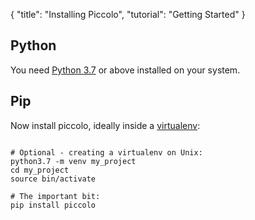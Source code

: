 {
    "title": "Installing Piccolo",
    "tutorial": "Getting Started"
}

<!-- start -->

## Python

You need [Python 3.7](https://www.python.org/downloads/) or above installed on your system.

## Pip

Now install piccolo, ideally inside a [virtualenv](https://docs.python-guide.org/dev/virtualenvs/):

<pre><code class="language-bash">
# Optional - creating a virtualenv on Unix:
python3.7 -m venv my_project
cd my_project
source bin/activate

# The important bit:
pip install piccolo

</code></pre>
